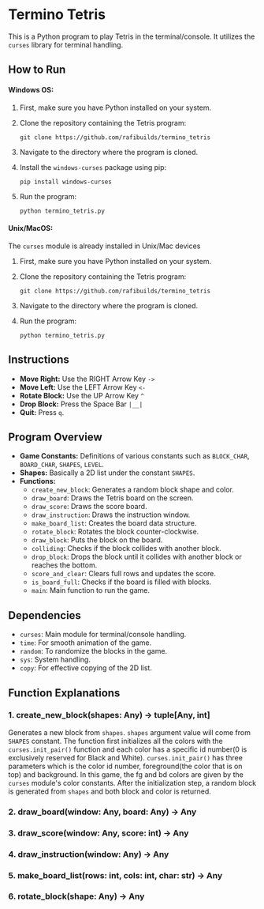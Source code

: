 # Termino Tetris

This is a Python program to play Tetris in the terminal/console. It utilizes the `curses` library for terminal handling.

## How to Run

#### **Windows OS**:

1. First, make sure you have Python installed on your system.
2. Clone the repository containing the Tetris program:

    ```
    git clone https://github.com/rafibuilds/termino_tetris
    ```

3. Navigate to the directory where the program is cloned.

4. Install the `windows-curses` package using pip:

    ```
    pip install windows-curses
    ```

5. Run the program:

    ```
    python termino_tetris.py
    ```

#### **Unix/MacOS**:
The `curses` module is already installed in Unix/Mac devices

1. First, make sure you have Python installed on your system.
2. Clone the repository containing the Tetris program:

    ```
    git clone https://github.com/rafibuilds/termino_tetris
    ```

3. Navigate to the directory where the program is cloned.
4. Run the program:
   ```
   python termino_tetris.py
   ```


## Instructions

- **Move Right:** Use the RIGHT Arrow Key `->`
- **Move Left:** Use the LEFT Arrow Key `<-`
- **Rotate Block:** Use the UP Arrow Key `^`
- **Drop Block:** Press the Space Bar `|__|`
- **Quit:** Press `q`.

## Program Overview

- **Game Constants:** Definitions of various constants such as `BLOCK_CHAR`, `BOARD_CHAR`, `SHAPES`, `LEVEL`.
- **Shapes:** Basically a 2D list under the constant `SHAPES`.
- **Functions:**
    - `create_new_block`: Generates a random block shape and color.
    - `draw_board`: Draws the Tetris board on the screen.
    - `draw_score`: Draws the score board.
    - `draw_instruction`: Draws the instruction window.
    - `make_board_list`: Creates the board data structure.
    - `rotate_block`: Rotates the block counter-clockwise.
    - `draw_block`: Puts the block on the board.
    - `colliding`: Checks if the block collides with another block.
    - `drop_block`: Drops the block until it collides with another block or reaches the bottom.
    - `score_and_clear`: Clears full rows and updates the score.
    - `is_board_full`: Checks if the board is filled with blocks.
    - `main`: Main function to run the game.

## Dependencies

- `curses`: Main module for terminal/console handling.
- `time`: For smooth animation of the game.
- `random`: To randomize the blocks in the game.
- `sys`: System handling.
- `copy`: For effective copying of the 2D list.

## Function Explanations

### 1. create_new_block(shapes: Any) -> tuple[Any, int]
Generates a new block from `shapes`. `shapes` argument value will come from `SHAPES` constant. The function first initializes all the colors with the `curses.init_pair()` function and each color has a specific id number(0 is exclusively reserved for Black and White). `curses.init_pair()` has three parameters which is the color id number, foreground(the color that is on top) and background. In this game, the fg and bd colors are given by the `curses` module's color constants. After the initialization step, a random block is generated from `shapes` and both block and color is returned.

### 2. draw_board(window: Any, board: Any) -> Any


### 3. draw_score(window: Any, score: int) -> Any


### 4. draw_instruction(window: Any) -> Any


### 5. make_board_list(rows: int, cols: int, char: str) -> Any


### 6. rotate_block(shape: Any) -> Any
